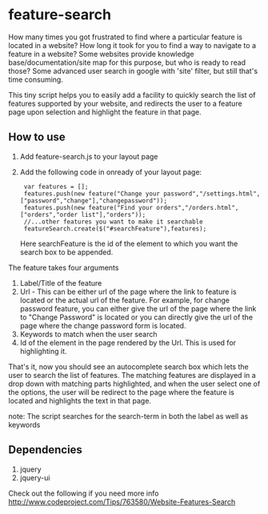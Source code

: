 feature-search
==============

How many times you got frustrated to find where a particular feature is located in a website? How long it took for you to find a way to navigate to a feature in a website? Some websites provide knowledge base/documentation/site map for this purpose, but who is ready to read those? Some advanced user search in google with 'site' filter, but still that's time consuming. 

This tiny script helps you to easily add a facility to quickly search the list of features supported by your website, and redirects the user to a feature page upon selection and highlight the feature in that page.


How to use
----------

1. Add feature-search.js to your layout page
2. Add the following code in onready of your layout page:

		var features = [];
		features.push(new feature("Change your password","/settings.html",["password","change"],"changepassword"));
		features.push(new feature("Find your orders","/orders.html",["orders","order list"],"orders"));
		//...other features you want to make it searchable
		featureSearch.create($("#searchFeature"),features);

   Here searchFeature is the id of the element to which you want the search box to be appended.

The feature takes four arguments

 1. Label/Title of the feature
 2. Url - This can be either url of the page where the link to feature is located or the actual url of the feature. For example, for change password feature, you can either give the url of the page where the link to "Change Password" is located or you can directly give the url of the page where the change password form is located.
 3. Keywords to match when the user search
 4. Id of the element in the page rendered by the Url. This is used for highlighting it.
 
That's it, now you should see an autocomplete search box which lets the user to search the list of features. The matching features are displayed in a drop down with matching parts highlighted, and when the user select one of the options, the user will be redirect to the page where the feature is located and highlights the text in that page.    

note: The script searches for the search-term in both the label as well as keywords

Dependencies
------------
1. jquery
2. jquery-ui

Check out the following if you need more info
http://www.codeproject.com/Tips/763580/Website-Features-Search
